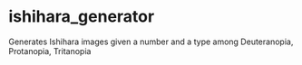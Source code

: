 # ishihara_generator
Generates Ishihara images given a number and a type among Deuteranopia, Protanopia, Tritanopia
